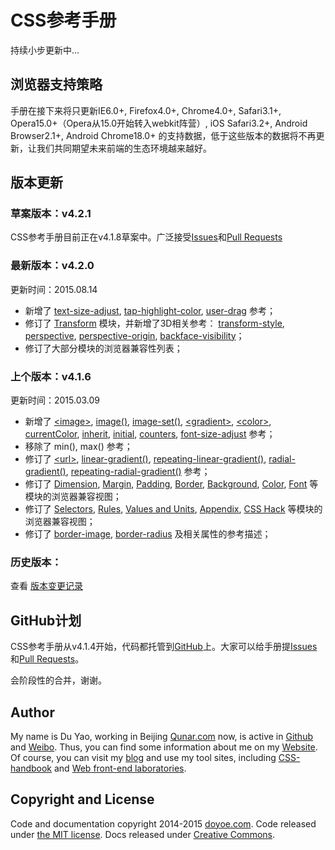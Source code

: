 # CSS参考手册

持续小步更新中...

## 浏览器支持策略

手册在接下来将只更新IE6.0+, Firefox4.0+, Chrome4.0+, Safari3.1+, Opera15.0+（Opera从15.0开始转入webkit阵营）, iOS Safari3.2+, Android Browser2.1+, Android Chrome18.0+ 的支持数据，低于这些版本的数据将不再更新，让我们共同期望未来前端的生态环境越来越好。

## 版本更新

### 草案版本：v4.2.1

CSS参考手册目前正在v4.1.8草案中。广泛接受[Issues](https://github.com/doyoe/css-handbook/issues)和[Pull Requests](https://github.com/doyoe/css-handbook/pulls)

### 最新版本：v4.2.0

更新时间：2015.08.14

* 新增了
[text-size-adjust](http://css.doyoe.com/properties/text/text-size-adjust.htm),
[tap-highlight-color](http://css.doyoe.com/properties/only-webkit/tap-highlight-color.htm),
[user-drag](http://css.doyoe.com/properties/only-webkit/user-drag.htm)
参考；
* 修订了 [Transform](http://css.doyoe.com/properties/transform/index.htm) 模块，并新增了3D相关参考：
[transform-style](http://css.doyoe.com/properties/transform/transform-style.htm),
[perspective](http://css.doyoe.com/properties/transform/perspective.htm),
[perspective-origin](http://css.doyoe.com/properties/transform/perspective-origin.htm),
[backface-visibility](http://css.doyoe.com/properties/transform/backface-visibility.htm)；
* 修订了大部分模块的浏览器兼容性列表；

### 上个版本：v4.1.6

更新时间：2015.03.09

* 新增了
[&lt;image&gt;](http://css.doyoe.com/values/image/image.htm),
[image()](http://css.doyoe.com/values/image/image().htm),
[image-set()](http://css.doyoe.com/values/image/image-set().htm),
[&lt;gradient&gt;](http://css.doyoe.com/values/image/gradient.htm),
[&lt;color&gt;](http://css.doyoe.com/values/color/color.htm),
[currentColor](http://css.doyoe.com/values/color/currentColor.htm),
[inherit](http://css.doyoe.com/values/textual/inherit.htm),
[initial](http://css.doyoe.com/values/textual/initial.htm),
[counters](http://css.doyoe.com/values/content/counters.htm),
[font-size-adjust](http://css.doyoe.com/properties/font/font-size-adjust.htm)
参考；
* 移除了 min(), max() 参考；
* 修订了
[&lt;url&gt;](http://css.doyoe.com/values/textual/url.htm),
[linear-gradient()](http://css.doyoe.com/values/image/linear-gradient().htm),
[repeating-linear-gradient()](http://css.doyoe.com/values/image/repeating-linear-gradient().htm),
[radial-gradient()](http://css.doyoe.com/values/image/radial-gradient().htm),
[repeating-radial-gradient()](http://css.doyoe.com/values/image/repeating-radial-gradient().htm)
参考；
* 修订了
[Dimension](http://css.doyoe.com/properties/dimension/index.htm),
[Margin](http://css.doyoe.com/properties/margin/index.htm),
[Padding](http://css.doyoe.com/properties/padding/index.htm),
[Border](http://css.doyoe.com/properties/border/index.htm),
[Background](http://css.doyoe.com/properties/background/index.htm),
[Color](http://css.doyoe.com/properties/color/index.htm),
[Font](http://css.doyoe.com/properties/font/index.htm)
等模块的浏览器兼容视图；
* 修订了
[Selectors](http://css.doyoe.com/selectors/index.htm),
[Rules](http://css.doyoe.com/rules/index.htm),
[Values and Units](http://css.doyoe.com/values/index.htm),
[Appendix](http://css.doyoe.com/appendix/index.htm),
[CSS Hack](http://css.doyoe.com/hack/index.htm)
等模块的浏览器兼容视图；
* 修订了
[border-image](http://css.doyoe.com/properties/border/border-image.htm),
[border-radius](http://css.doyoe.com/properties/border/border-radius.htm)
及相关属性的参考描述；

### 历史版本：

查看 [版本变更记录](http://css.doyoe.com/introduction/change-list.htm)

## GitHub计划

CSS参考手册从v4.1.4开始，代码都托管到[GitHub](https://github.com/doyoe/css-handbook)上。大家可以给手册提[Issues](https://github.com/doyoe/css-handbook/issues)和[Pull Requests](https://github.com/doyoe/css-handbook/pulls)。

会阶段性的合并，谢谢。

## Author

My name is Du Yao, working in Beijing [Qunar.com](http://www.qunar.com) now, is active in [Github](https://github.com/doyoe) and [Weibo](http://weibo.com/doyoe). Thus, you can find some information about me on my [Website](http://www.doyoe.com). Of course, you can visit my [blog](http://blog.doyoe.com) and use my tool sites, including [CSS-handbook](http://css.doyoe.com) and [Web front-end laboratories](http://demo.doyoe.com).


## Copyright and License

Code and documentation copyright 2014-2015 [doyoe.com](http://www.doyoe.com). Code released under [the MIT license](http://opensource.org/licenses/MIT). Docs released under [Creative Commons](http://creativecommons.org/licenses/by/4.0/).

<!--
## 构建工具安装与使用

1. 安装[Node.js](http://nodejs.org/download/)，安装后可能需要重启电脑
1. 命令行运行`npm install -g gulp `
1. 将安装源设置为中国地区，否则会很慢 `npm config set registry http://registry.cnpmjs.org/ --global`
1. 项目根目录运行`npm install`

### 编译chm

1. windows下安装[HTML Help Workshop](http://download.microsoft.com/download/0/A/9/0A939EF6-E31C-430F-A3DF-DFAE7960D564/htmlhelp.exe)
1. 在项目根目录运行`gulp chm`命令

如果编译失败，请尝试拷贝`hhc.exe`到项目目录下

### 代码错误检查

在项目根目录运行`gulp htm`命令，将会检查所有html文件的代码合法性
-->